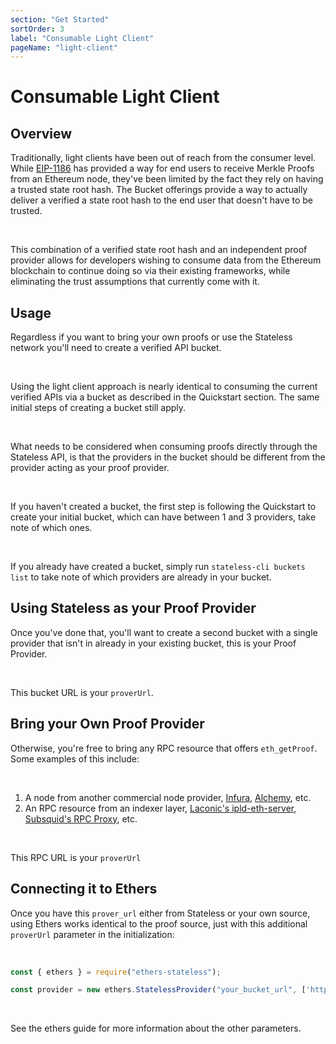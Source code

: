 ```yaml
---
section: "Get Started"
sortOrder: 3
label: "Consumable Light Client"
pageName: "light-client"
---
```

# Consumable Light Client

## Overview

Traditionally, light clients have been out of reach from the consumer level.
While [EIP-1186](https://eips.ethereum.org/EIPS/eip-1186) has provided a way
for end users to receive Merkle Proofs from an Ethereum node, they've been
limited by the fact they rely on having a trusted state root hash.  The Bucket
offerings provide a way to actually deliver a verified a state root hash to the
end user that doesn't have to be trusted.

<br>

This combination of a verified state root hash and an independent proof provider
allows for developers wishing to consume data from the Ethereum blockchain to
continue doing so via their existing frameworks, while eliminating the trust
assumptions that currently come with it.

## Usage

Regardless if you want to bring your own proofs or use the Stateless network
you'll need to create a verified API bucket.

<br>

Using the light client approach is nearly identical to consuming the current
verified APIs via a bucket as described in the Quickstart section. The same
initial steps of creating a bucket still apply.

<br>

What needs to be considered when consuming proofs directly through the
Stateless API, is that the providers in the bucket should be different from the
provider acting as your proof provider.

<br>

If you haven't created a bucket, the first step is following the Quickstart
to create your initial bucket, which can have between 1 and 3 providers, take
note of which ones.

<br>

If you already have created a bucket, simply run `stateless-cli buckets list`
to take note of which providers are already in your bucket.


## Using Stateless as your Proof Provider

Once you've done that, you'll want to create a second bucket with a single
provider that isn't in already in your existing bucket, this is your Proof
Provider.

<br>

This bucket URL is your `proverUrl`.

## Bring your Own Proof Provider

Otherwise, you're free to bring any RPC resource that offers `eth_getProof`.
Some examples of this include:

<br>

1. A node from another commercial node provider, [Infura](https://www.infura.io/), [Alchemy](https://www.alchemy.com), etc.
2. An RPC resource from an indexer layer, [Laconic's ipld-eth-server](https://github.com/cerc-io/ipld-eth-server), [Subsquid's RPC Proxy](https://docs.subsquid.io/cloud/resources/rpc-proxy/), etc.

<br>

This RPC URL is your `proverUrl`

## Connecting it to Ethers

Once you have this `prover_url` either from Stateless or your own source,
using Ethers works identical to the proof source, just with this additional
`proverUrl` parameter in the initialization:

<br>

```js
const { ethers } = require("ethers-stateless");

const provider = new ethers.StatelessProvider("your_bucket_url", ['https://api.stateless.solutions'], 1, "your_proverUrl"']);
```

<br>

See the ethers guide for more information about the other parameters.
